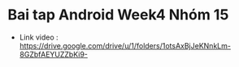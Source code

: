 
# Bai tap Android Week4 Nhóm 15
- Link video : https://drive.google.com/drive/u/1/folders/1otsAxBjJeKNnkLm-8GZbfAEYUZZbKi9-



